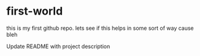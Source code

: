 # first-world
this is my first github repo. lets see if this helps in some sort of way cause bleh

Update README with project description 

